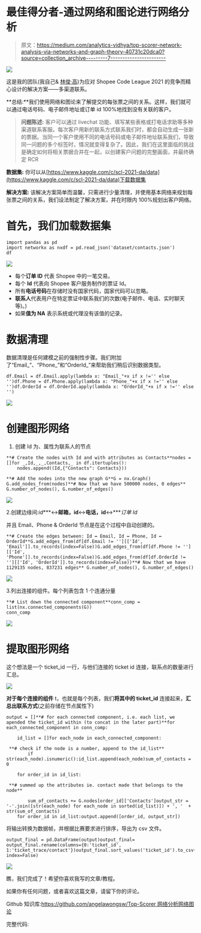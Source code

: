 # 最佳得分者-通过网络和图论进行网络分析

> 原文：<https://medium.com/analytics-vidhya/top-scorer-network-analysis-via-networks-and-graph-theory-40731c20dca0?source=collection_archive---------7----------------------->

![](img/440c2f8ecc70fc65f447474d1183c561.png)

这是我的团队(我自己& [林俊·高](https://medium.com/u/9b1a784c0058?source=post_page-----40731c20dca0--------------------------------))为应对 Shopee Code League 2021 的竞争而精心设计的解决方案——多渠道联系。

**总结:**我们使用网络和图论来了解提交的每张票之间的关系。这样，我们就可以通过电话号码、电子邮件地址或订单 id 100%地找到没有关联的客户。

> **问题陈述:** 客户可以通过 livechat 功能、填写某些表格或打电话求助等多种渠道联系客服。每次客户用新的联系方式联系我们时，都会自动生成一张新的票据。当同一个客户使用不同的电话号码或电子邮件地址联系我们，导致同一问题的多个标签时，情况就变得复杂了。因此，我们在这里面临的挑战是确定如何将相关票据合并在一起，以创建客户问题的完整画面，并最终确定 RCR

**数据集:** 你可以从[https://www.kaggle.com/c/scl-2021-da/data](https://www.kaggle.com/c/scl-2021-da/data)下载数据集

**解决方案:** 该解决方案简单而温馨，只需进行少量清理，并使用基本网络来规划每张票之间的关系，我们设法制定了解决方案，并在时限内 100%规划出客户网络。

# 首先，我们加载数据集

```
import pandas as pd
import networkx as nxdf = pd.read_json('dataset/contacts.json')
df
```

![](img/3db1351e0e098e1620ef14c076635edc.png)

*   每个**订单 ID** 代表 Shopee 中的一笔交易。
*   每个 **Id** 代表向 Shopee 客户服务制作的票证 Id。
*   所有**电话号码**在存储时没有国家代码，国家代码可以忽略。
*   **联系人**代表用户在特定票证中联系我们的次数(电子邮件、电话、实时聊天等)。)
*   如果**值为 NA** 表示系统或代理没有该值的记录。

# 数据清理

数据清理是任何建模之前的强制性步骤。我们附加了“Email_”、“Phone_”和“OrderId_”来帮助我们稍后识别数据类型。

```
df.Email = df.Email.apply(lambda x: "Email_"+x if x !='' else '')df.Phone = df.Phone.apply(lambda x: "Phone_"+x if x !='' else '')df.OrderId = df.OrderId.apply(lambda x: "OrderId_"+x if x !='' else '')
```

![](img/b59cc098a2b30faaf3ddff913bef2c89.png)

# 创建图形网络

1.  创建 Id 为、属性为联系人的节点

```
**# Create the nodes with Id and with attributes as Contacts**nodes = []for _,Id,_,_,Contacts,_ in df.itertuples():
    nodes.append((Id,{"Contacts": Contacts}))

**# Add the nodes into the new graph G**G = nx.Graph()
G.add_nodes_from(nodes)**# Now that we have 500000 nodes, 0 edges** G.number_of_nodes(), G.number_of_edges()
```

![](img/a028046317338f37da3dea8d130c75a8.png)

2.创建边缘间:*id****↔****邮箱，id****↔****电话，id****↔****订单 Id*

并且 Email、Phone & OrderId 节点是在这个过程中自动创建的。

```
**# Create the edges between: Id ↔ Email, Id ↔ Phone, Id ↔ OrderId**G.add_edges_from(df[df.Email != ''][['Id', 'Email']].to_records(index=False))G.add_edges_from(df[df.Phone != ''][['Id', 'Phone']].to_records(index=False))G.add_edges_from(df[df.OrderId != ''][['Id', 'OrderId']].to_records(index=False))**# Now that we have 1129135 nodes, 837231 edges** G.number_of_nodes(), G.number_of_edges()
```

![](img/f99244d56f58b1310ea2e686f9771a48.png)

3.列出连接的组件。每个列表包含 1 个连通分量

```
**# List down the connected component**conn_comp = list(nx.connected_components(G))
conn_comp
```

![](img/e18e989076113ada8fd109f462ee0ba7.png)

# 提取图形网络

这个想法是一个 ticket_id 一行，与他们连接的 ticket id 连接，联系点的数量进行汇总。

![](img/e757a615d0d14f8165ab80ad7c35fab8.png)

**对于每个连接的组件** t，也就是每个列表，我们**将其中的 ticket_id** 连接起来，**汇总出联系方式**(之前存储在节点属性下)

```
output = []**# for each connected component, i.e. each list, we apended the ticket_id within (to concat in the later part)**for each_connected_component in conn_comp:

    id_list = []for each_node in each_connected_component:

 **# check if the node is a number, append to the id_list**        
        if str(each_node).isnumeric():id_list.append(each_node)sum_of_contacts = 0

    for order_id in id_list:

 **# summed up the attributes ie. contact made that belongs to the node**

        sum_of_contacts += G.nodes[order_id]['Contacts']output_str = '-'.join([str(each_node) for each_node in sorted(id_list)]) + ', '  + str(sum_of_contacts)
    for order_id in id_list:output.append([order_id, output_str])
```

将输出转换为数据帧，并根据比赛要求进行排序，导出为 csv 文件。

```
output_final = pd.DataFrame(output)output_final= output_final.rename(columns={0:'ticket_id', 1:'ticket_trace/contact'})output_final.sort_values('ticket_id').to_csv('output.csv', index=False)
```

![](img/ae2c0d2948d944e84f615b5822a94bdd.png)

瞧，我们完成了！希望你喜欢我写的文章/教程。

如果你有任何问题，或者喜欢这篇文章，请留下你的评论。

Github 知识库:[https://github.com/angelawongsw/Top-Scorer 网络分析网络图论](https://github.com/angelawongsw/Top-Scorer---Network-Analysis-Networks-and-Graph-theory)

完整代码: